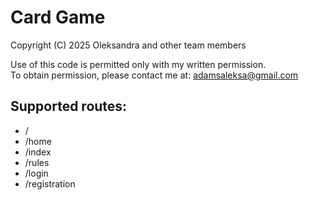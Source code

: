 # Card Game

Copyright (C) 2025 Oleksandra and other team members

Use of this code is permitted only with my written permission.  
To obtain permission, please contact me at: adamsaleksa@gmail.com

## Supported routes:

* /
* /home
* /index
* /rules
* /login
* /registration
